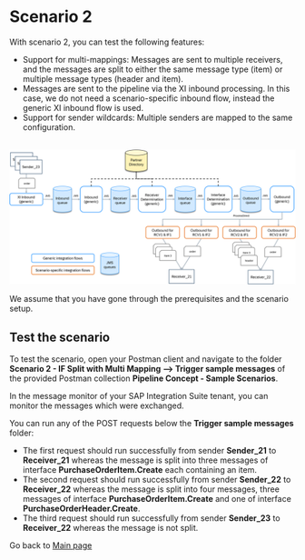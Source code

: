 # Scenario 2

With scenario 2, you can test the following features:
- Support for multi-mappings: Messages are sent to multiple receivers, and the messages are split to either the same message type (item) or multiple message types (header and item).
- Messages are sent to the pipeline via the XI inbound processing. In this case, we do not need a scenario-specific inbound flow, instead the generic XI inbound flow is used.
- Support for sender wildcards: Multiple senders are mapped to the same configuration.

<br>![](/images/Scenario_2.png)

We assume that you have gone through the prerequisites and the scenario setup.

## Test the scenario
To test the scenario, open your Postman client and navigate to the folder **Scenario 2 - IF Split with Multi Mapping --> Trigger sample messages** of the provided Postman collection **Pipeline Concept - Sample Scenarios**.

In the message monitor of your SAP Integration Suite tenant, you can monitor the messages which were exchanged.

You can run any of the POST requests below the **Trigger sample messages** folder:
- The first request should run successfully from sender **Sender_21** to **Receiver_21** whereas the message is split into three messages of interface **PurchaseOrderItem.Create** each containing an item.
- The second request should run successfully from sender **Sender_22** to **Receiver_22** whereas the message is split into four messages, three messages of interface **PurchaseOrderItem.Create** and one of interface **PurchaseOrderHeader.Create**.
- The third request should run successfully from sender **Sender_23** to **Receiver_22** whereas the message is not split.

Go back to [Main page](../../README.md)
